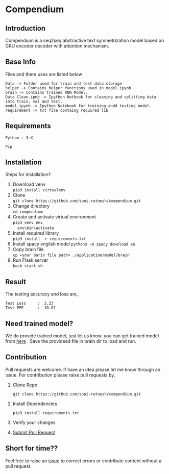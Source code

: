 # Compendium
## Introduction
Compendium is a seq2seq abstractive text symmetrization model based on GRU encoder decoder with attention mechanism.  
## Base Info
Files and there uses are listed below
     
    Data -> Folder used for train and test data storage
    helper -> Contains helper functions used in model.ipynb.
    brain -> Contains trained RNN Model.
    Data Clean.ipnb -> Ipython Notbook for cleaning and splitting data into train, val and test.
    model.ipynb -> Ipython Notebook for training andd testing model.
    requirement -> txt file containg required lib
    
## Requirements

`Python : 3.X`

`Pip`

## Installation
Steps for installation?<br>
1. Download venv<br>
    `pip3 install virtualenv`
2. Clone<br>
    `git clone https://github.com/soni-ratnesh/compendium.git`
3. Change directory<br>
    `cd compendium                                                                                                                                                                                                                                                                                                                                                                                                                                                                                                                                                                                                                      `
4. Create and activate virtual environment<br>
    `pip3 venv env`<br> 
    `. env\bin\activate`
5. Install required library<br>
    `pip3 install -r requirements.txt`  
6. Install spacy english model
    `python3 -m spacy download en`
7. Copy brain file<br>
    `cp <your barin file path> ./application/model/brain`<br>
8. Run Flask server<br>
    `bash start.sh`

## Result
The testing accuracy and loss are,<br>

    Test Loss     :  2.23
    Test PPE      :  10.87

## Need trained model?
We do provide trained model, just let us know. you can get trained model from [here](https://drive.google.com/file/d/1v4Ja_5NAHfUe4e_cJi1wGFI8XojVTyfV/view?usp=sharing) . Save the provideed file in brain dir to load and run.


## Contribution
Pull requests are welcome. If have an idea please let me know through an issue.
For contribution please raise pull requests by,


 1. Clone Repo

    `git clone https://github.com/soni-ratnesh/compendium.git`

 2. Install Dependencies
 
    `pip3 install requirements.txt`

 3. Verify your changes 

 4. [Submit Pull Request](https://docs.github.com/en/github/collaborating-with-issues-and-pull-requests/creating-a-pull-request)

## Short for time??<br>                                                  
Feel free to raise an [issue](https://github.com/soni-ratnesh/compendium/issues) to correct errors or contribute content without a pull request.
